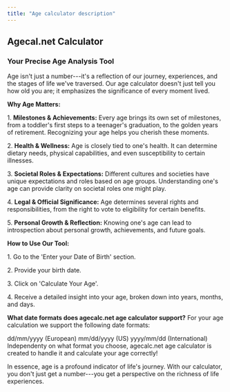 ```yaml
---
title: "Age calculator description"
---
```


## Agecal.net Calculator
### Your Precise Age Analysis Tool

Age isn't just a number---it's a reflection of our journey, experiences, and the stages of life we've traversed. Our age calculator doesn't just tell you how old you are; it emphasizes the significance of every moment lived.

**Why Age Matters:**

1\. **Milestones & Achievements:** Every age brings its own set of milestones, from a toddler's first steps to a teenager's graduation, to the golden years of retirement. Recognizing your age helps you cherish these moments.

2\. **Health & Wellness:** Age is closely tied to one's health. It can determine dietary needs, physical capabilities, and even susceptibility to certain illnesses.

3\. **Societal Roles & Expectations:** Different cultures and societies have unique expectations and roles based on age groups. Understanding one's age can provide clarity on societal roles one might play.

4\. **Legal & Official Significance:** Age determines several rights and responsibilities, from the right to vote to eligibility for certain benefits.

5\. **Personal Growth & Reflection:** Knowing one's age can lead to introspection about personal growth, achievements, and future goals.

**How to Use Our Tool:**

1\. Go to the 'Enter your Date of Birth' section.

2\. Provide your birth date.

3\. Click on 'Calculate Your Age'.

4\. Receive a detailed insight into your age, broken down into years, months, and days.

**What date formats does agecalc.net age calculator support?**
For your age calculation we support the following date formats:

dd/mm/yyyy (European)
mm/dd/yyyy (US)
yyyy/mm/dd (International)
Independenty on what format you choose, agecalc.net age calculator is created to handle it and calculate your age correctly!

In essence, age is a profound indicator of life's journey. With our calculator, you don't just get a number---you get a perspective on the richness of life experiences.
